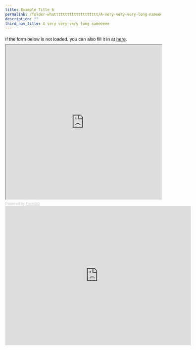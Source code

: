 ```yaml
---
title: Example Title 6
permalink: /folder-whatttttttttttttttttttt/A-very-very-very-long-nameeeee/exampleeeee6/
description: ""
third_nav_title: A very very very long nameeeee
---
```

<div style="font-family:Sans-Serif;font-size:15px;color:#000;opacity:0.9;padding-top:5px;padding-bottom:8px">If the form below is not loaded, you can also fill it in at <a href="https://form.gov.sg/61dfcf8a63dd6a0013001ea1">here</a>.</div>

<!-- Change the width and height values to suit you best -->
<iframe style="width:100%;height:500px" src="https://form.gov.sg/61dfcf8a63dd6a0013001ea1" id="iframe"></iframe>

<div style="font-family:Sans-Serif;font-size:12px;color:#999;opacity:0.5;padding-top:5px">Powered by <a style="color: #999" href="https://form.gov.sg">FormSG</a></div>


<iframe loading="lazy" allowfullscreen="" style="border:0;" height="450" width="600" src="https://www.google.com/maps/embed?pb=!1m18!1m12!1m3!1d3988.7379385157005!2d103.84038521503814!3d1.3333970990275021!2m3!1f0!2f0!3f0!3m2!1i1024!2i768!4f13.1!3m3!1m2!1s0x31da17422251ee5b%3A0x11641a7a14eef881!2sCHIJ%20Primary%20Toa%20Payoh!5e0!3m2!1sen!2ssg!4v1669478683770!5m2!1sen!2ssg"></iframe>